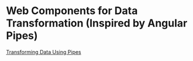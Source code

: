 # Web Components for Data Transformation (Inspired by Angular Pipes)

[Transforming Data Using Pipes](https://angular.io/guide/pipes)

